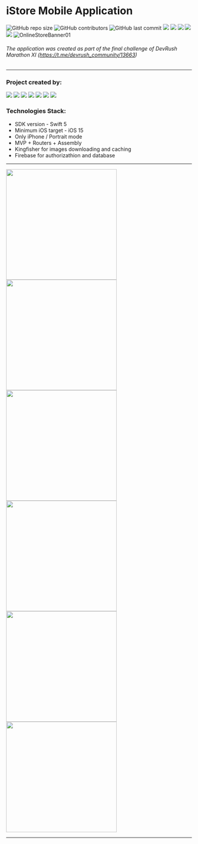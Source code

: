 # iStore Mobile Application
![GitHub repo size](https://img.shields.io/github/repo-size/michaelbolgar/iStore)  ![GitHub contributors](https://img.shields.io/github/contributors/michaelbolgar/iStore)   ![GitHub last commit](https://img.shields.io/github/last-commit/michaelbolgar/iStore) ![][ios] ![][swift] ![][uikit] ![][Firebase] ![][Kingfisher]
![OnlineStoreBanner01](https://github.com/michaelbolgar/iStore/assets/31271156/e0b568d2-a2b9-4d7a-9a11-35b3b1348bd8)
###### The application was created as part of the final challenge of DevRush Marathon XI (https://t.me/devrush_community/13663)
---
### Project created by:
<p align="left"> 
<a href="https://github.com/michaelbolgar">
<img src="https://img.shields.io/badge/michaelbolgar (TeamLead)-blue"/></a>
<a href="https://github.com/Qewhouse">
<img src="https://img.shields.io/badge/Alexander Altman-red"/></a>
<a href="https://github.com/molokovVV">
<img src="https://img.shields.io/badge/Vitaliy Molokov-green"/></a>
<a href="https://github.com/ShirobokovNikita">
<img src="https://img.shields.io/badge/ShirobokovNikita-cyan"/></a>
<a href="https://github.com/mabolotska">
<img src="https://img.shields.io/badge/mabolotska-yellow"/></a>
<a href="https://github.com/KateKashko">
<img src="https://img.shields.io/badge/KateKashko-pink"/></a>
<a href="https://github.com/SemenShevchik">
<img src="https://img.shields.io/badge/SemenShevchik-purple"/></a>

</p>

### Technologies Stack:
* SDK version - Swift 5
* Minimum iOS target - iOS 15
* Only iPhone / Portrait mode
* MVP + Routers + Assembly
* Kingfisher for images downloading and caching
* Firebase for authorizathion and database
---
<img src="https://github.com/michaelbolgar/iStore/assets/31271156/8a3bda10-7ed3-4aac-a492-388b4811127d)" width="300"/>
<img src="https://github.com/michaelbolgar/iStore/assets/31271156/972a5864-cce5-49f9-8293-169c522f1229" width="300"/>
<img src="https://github.com/michaelbolgar/iStore/assets/31271156/3403da9c-53f0-4c66-94ba-fc77f75e2b19" width="300"/>
<img src="https://github.com/michaelbolgar/iStore/assets/31271156/8175b6b2-0a53-477b-8b90-034a59fda0ac" width="300"/>
<img src="https://github.com/michaelbolgar/iStore/assets/31271156/62c22e76-616f-4441-a4f0-05f3ac7aa170" width="300"/>
<img src="https://github.com/michaelbolgar/iStore/assets/31271156/cdfa191e-9ce9-4936-837d-890a3d43b5de)" width="300"/>

---
[ios]: https://img.shields.io/badge/iOS-15.0-critical
[swift]: https://img.shields.io/badge/Swift-5.10-9cf
[uikit]: https://img.shields.io/badge/-UIKit-blue
[Firebase]: https://img.shields.io/badge/-Firebase-yellow
[Kingfisher]: https://img.shields.io/badge/-Kingfisher-violet
